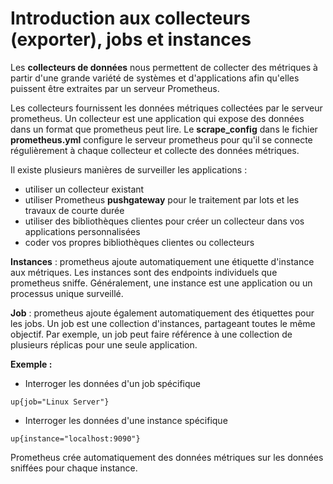 # Introduction aux collecteurs (exporter), jobs et instances

Les **collecteurs de données** nous permettent de collecter des métriques à partir d'une grande variété de systèmes et d'applications afin qu'elles puissent être extraites par un serveur Prometheus.

Les collecteurs fournissent les données métriques collectées par le serveur prometheus. Un collecteur est une application qui expose des données dans un format que prometheus peut lire. Le **scrape_config** dans le fichier **prometheus.yml** configure le serveur prometheus pour qu'il se connecte régulièrement à chaque collecteur et collecte des données métriques.

Il existe plusieurs manières de surveiller les applications :

- utiliser un collecteur existant
- utiliser Prometheus **pushgateway** pour le traitement par lots et les travaux de courte durée
- utiliser des bibliothèques clientes pour créer un collecteur dans vos applications personnalisées
- coder vos propres bibliothèques clientes ou collecteurs

**Instances** : prometheus ajoute automatiquement une étiquette d'instance aux métriques. Les instances sont des endpoints individuels que prometheus sniffe. Généralement, une instance est une application ou un processus unique surveillé.

**Job** : prometheus ajoute également automatiquement des étiquettes pour les jobs. Un job est une collection d'instances, partageant toutes le même objectif. Par exemple, un job peut faire référence à une collection de plusieurs réplicas pour une seule application.

**Exemple :**

- Interroger les données d'un job spécifique

```
up{job="Linux Server"}
```

- Interroger les données d'une instance spécifique

```
up{instance="localhost:9090"}
```

Prometheus crée automatiquement des données métriques sur les données sniffées pour chaque instance.